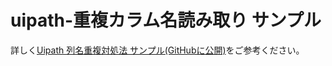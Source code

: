 # uipath-重複カラム名読み取り サンプル
詳しく[Uipath 列名重複対処法 サンプル(GitHubに公開)](https://www.uipath-example.com/duplicate-name-exception/)をご参考ください。
